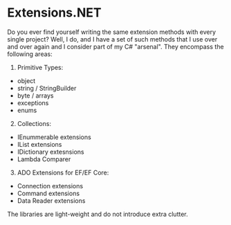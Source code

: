 # Extensions.NET
Do you ever find yourself writing the same extension methods with every single project?
Well, I do, and I have a set of such methods that I use over and over again and I consider part of my C# "arsenal". 
They encompass the following areas:

1. Primitive Types:
* object
* string / StringBuilder
* byte / arrays
* exceptions
* enums

2. Collections:
* IEnummerable extensions
* IList extensions
* IDictionary extesnsions
* Lambda Comparer

3. ADO Extensions for EF/EF Core:
* Connection extensions
* Command extensions
* Data Reader extensions

The libraries are light-weight and do not introduce extra clutter.
